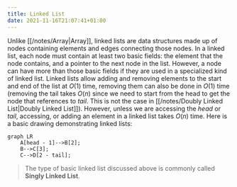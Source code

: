 ```yaml
---
title: Linked List
date: 2021-11-16T21:07:41+01:00
---
```

Unlike [[/notes/Array|Array]], linked lists are data structures made up of nodes containing elements and edges connecting those nodes. In a linked list, each node must contain at least two basic fields: the element that the node contains, and a pointer to the next node in the list. However, a node can have more than those basic fields if they are used in a specialized kind of linked list. Linked lists allow adding and removing elements to the start and end of the list at $O(1)$ time, removing them can also be done in $O(1)$ time (removing the tail takes $O(n)$ since we need to start from the head to get the node that references to *tail*. This is not the case in [[/notes/Doubly Linked List|Doubly Linked List]]). However, unless we are accessing the *head* or *tail*, accessing, or adding an element in a linked list takes $O(n)$ time. Here is a basic drawing demonstrating linked lists:

```mermaid
graph LR
	A[head - 1]-->B[2];
	B-->C[3];
	C-->D[2 - tail];
```

> The type of basic linked list discussed above is commonly called **Singly Linked List**.